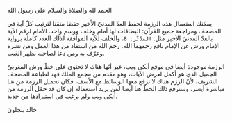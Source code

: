 الحمد لله والصلاة والسلام على رسول الله

يمكنك استعمال هذه الرزمة لحفظ العدّ المدنيّ الأخير حفظا متقنا لترتيب كلّ آية في المصحف ومراجعة جميع القرآن: البطاقات لها أمام وخلف ووسم واحد. الأمام لرقم الآية بالعدّ المدنيّ الأخير مثل: `المدّثّر: 8`، والخلف للآية الموافقة لذلك العدد كاملة برواية الإمام ورش عن الإمام نافع رحمهما الله. رحم الله من استفاد من هذا العمل ومن نشره وعرّف به ومن دعا لصاحبه بظهر الغيب.

الرزمة موجودة أيضا في موقع أنكي ويب، غير أنّها هناك لا تحتوي على خطّ ورش المغربيّ الجميل الذي هو أكمل لعرض الآيات، وهو مقدم من مجمع الملك فهد لطباعة المصحف الشريف، لأنّ الرزم هناك لا ترفع معها الوسائط مع الأسف، فكان تحميل الرزمة من هنا مباشرة أيسر، وسنرفع ذلك الخطّ هنا أيضا لمن يريد استعماله إن كان قد حمّل الرزمة من أنكي ويب ولم يرغب في استيرادها من جديد.

خالد بنجلون
